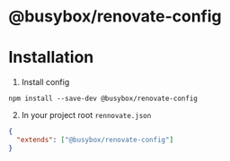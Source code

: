 # @busybox/renovate-config

# Installation

1. Install config

```
npm install --save-dev @busybox/renovate-config
```

2. In your project root `rennovate.json`

```json
{
  "extends": ["@busybox/renovate-config"]
}
```

